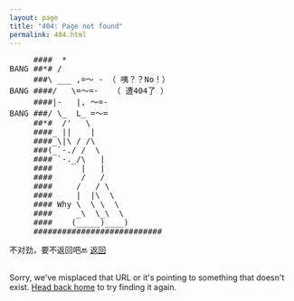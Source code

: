 ```yaml
---
layout: page
title: "404: Page not found"
permalink: 404.html
---
```


<p class="lead">
  

<pre>
     ####  *                   
BANG ##*# /                    
     ###\ ___ ,=～ - （ 咦？？No！）       
BANG ####/   \=～=-   （ 遭404了 ）     
     ####|-   |, ～=-             
BANG ###/ \_  L_ =～=             
     ##*#  /'   \              
     ####_ ||    |             
     ####_\|\ / /\             
     ###(_`-./ /  \            
     #### `-._/\   |           
     ####      |   |           
     ####      /   /           
     ####     /   / \          
     ####     |  |\  \         
     #### Why \  \ \  \        
     ####     _\  \_\  \       
     ####    (_____)____)      
     ###########################
</pre>


不对劲，要不返回吧🔙   <a href="{{ site.baseurl }}/">返回</a><br><br>

  Sorry, we've misplaced that URL or it's pointing to something that doesn't exist. <a href="{{ site.baseurl }}/">Head back home</a> to try finding it again.</p>
